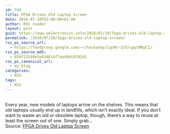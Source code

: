 ```yaml
---
id: 744
title: FPGA Drives Old Laptop Screen
date: 2016-07-28T03:00:00+01:00
author: RSS reader
layout: post
guid: https://www.uelectronics.info/2016/07/28/fpga-drives-old-laptop-screen/
permalink: /2016/07/28/fpga-drives-old-laptop-screen/
rss_pi_source_url:
  - https://feedproxy.google.com/~r/hackaday/LgoM/~3/ErupySMKpCI/
rss_pi_source_md5:
  - 03bf23140e5e934614f7aad9dc8702d1
rss_pi_canonical_url:
  - my_blog
categories:
  - RSS
tags:
  - RSS
---
```

&#013;  
Every year, new models of laptops arrive on the shelves. This means that old laptops usually end up in landfills, which isn’t exactly ideal. If you don’t want to waste an old or obsolete laptop, though, there’s a way to reuse at least the screen out of one. Simply grab…&#013;  
Source: <a href="https://feedproxy.google.com/~r/hackaday/LgoM/~3/ErupySMKpCI/" target="_blank">FPGA Drives Old Laptop Screen</a>